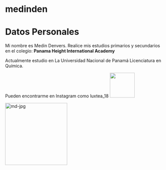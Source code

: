 # medinden
<html>
<body>
<h1 style="color:bluenavy;">Datos Personales </h1>
<p>
Mi nombre es Medin Denvers.
Realice mis estudios primarios y secundarios en el colegio:
<strong>Panama Height International Academy </strong>
</p>

<p>
Actualmente estudio en La Universidad Nacional de Panam&aacute; Licenciatura en Qu&iacute;mica.
</p>

<p>
Pueden encontrarme en Instagram como luxtea_18
 <img src="https://media3.giphy.com/media/5OWaT7jaufr4Q/giphy.gif" width="80" height="80">
</p>
<a href="https://ibb.co/nmSxFcd"> <img src="https://i.ibb.co/NCzcMjD/md-jpg.jpg" alt="md-jpg" border="0" width="200" height="200"> </a>
</body>
</html>



